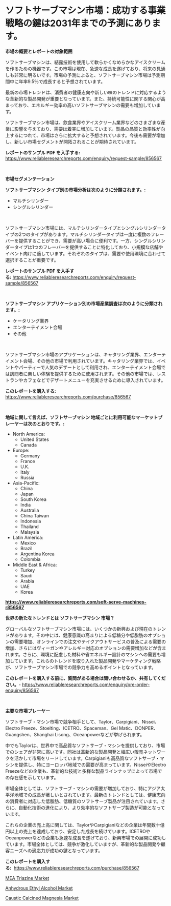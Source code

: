 <p><h1>ソフトサーブマシン市場：成功する事業戦略の鍵は2031年までの予測にあります。</h1></p><p><strong>市場の概要とレポートの対象範囲</strong></p>
<p><p>ソフトサーブマシンは、結露技術を使用して軟らかくなめらかなアイスクリームを作るための機器です。この市場は現在、急速な成長を遂げており、将来の見通しも非常に明るいです。市場の予測によると、ソフトサーブマシン市場は予測期間中に年率9.5％で成長すると予想されています。</p><p>最新の市場トレンドは、消費者の健康志向や新しい味のトレンドに対応するような革新的な製品開発が重要となっています。また、持続可能性に関する関心が高まっており、エネルギー効率の高いソフトサーブマシンの需要も増加しています。</p><p>ソフトサーブマシン市場は、飲食業界やアイスクリーム業界などのさまざまな産業に影響を与えており、需要は着実に増加しています。製品の品質と効率性が向上するにつれて、市場はさらに拡大すると予想されています。今後も需要が増加し、新しい市場セグメントが開拓されることが期待されています。</p></p>
<p><strong>レポートのサンプル PDF を入手する:</strong> <a href="https://www.reliableresearchreports.com/enquiry/request-sample/856567">https://www.reliableresearchreports.com/enquiry/request-sample/856567</a></p>
<p>&nbsp;</p>
<p><strong>市場セグメンテーション</strong></p>
<p><strong>ソフトサーブマシン タイプ別の市場分析は次のように分類されます。:</strong></p>
<p><ul><li>マルチシリンダー</li><li>シングルシリンダー</li></ul></p>
<p>&nbsp;</p>
<p><p>ソフトサーブマシン市場には、マルチシリンダータイプとシングルシリンダータイプの2つのタイプがあります。マルチシリンダータイプは一度に複数のフレーバーを提供することができ、需要が高い場合に便利です。一方、シングルシリンダータイプは1つのフレーバーを提供することに特化しており、小規模な店舗やイベント向けに適しています。それぞれのタイプは、需要や使用環境に合わせて選択することが重要です。</p></p>
<p><strong>レポートのサンプル PDF を入手する:</strong>&nbsp;<a href="https://www.reliableresearchreports.com/enquiry/request-sample/856567">https://www.reliableresearchreports.com/enquiry/request-sample/856567</a></p>
<p>&nbsp;</p>
<p><strong> ソフトサーブマシン アプリケーション別の市場産業調査は次のように分類されます。:</strong></p>
<p><ul><li>ケータリング業界</li><li>エンターテイメント会場</li><li>その他</li></ul></p>
<p>&nbsp;</p>
<p><p>ソフトサーブマシン市場のアプリケーションは、キャタリング業界、エンターテイメント会場、その他の市場で利用されています。キャタリング業界では、イベントやパーティーで人気のデザートとして利用され、エンターテイメント会場では訪問者に楽しい体験を提供するために使用されます。その他の市場では、レストランやカフェなどでデザートメニューを充実させるために導入されています。</p></p>
<p><strong>このレポートを購入する:</strong>&nbsp; <a href="https://www.reliableresearchreports.com/purchase/856567">https://www.reliableresearchreports.com/purchase/856567</a></p>
<p>&nbsp;</p>
<p><strong>地域に関して言えば、ソフトサーブマシン 地域ごとに利用可能なマーケットプレーヤーは次のとおりです。:</strong></p>
<p><ul>
    <li>
        North America:
        <ul>
            <li>United States</li>
            <li>Canada</li>
        </ul>
    </li>
    <li>
        Europe:
        <ul>
            <li>Germany</li>
            <li>France</li>
            <li>U.K.</li>
            <li>Italy</li>
            <li>Russia</li>
        </ul>
    </li>
    <li>
        Asia-Pacific:
        <ul>
            <li>China</li>
            <li>Japan</li>
            <li>South Korea</li>
            <li>India</li>
            <li>Australia</li>
            <li>China Taiwan</li>
            <li>Indonesia</li>
            <li>Thailand</li>
            <li>Malaysia</li>
        </ul>
    </li>
    <li>
        Latin America:
        <ul>
            <li>Mexico</li>
            <li>Brazil</li>
            <li>Argentina Korea</li>
            <li>Colombia</li>
        </ul>
    </li>
    <li>
        Middle East & Africa:
        <ul>
            <li>Turkey</li>
            <li>Saudi</li>
            <li>Arabia</li>
            <li>UAE</li>
            <li>Korea</li>
        </ul>
    </li>
    </ul></p>
<p><strong><a href="https://www.reliableresearchreports.com/soft-serve-machines-r856567">https://www.reliableresearchreports.com/soft-serve-machines-r856567</a></strong>&nbsp;</p>
<p><strong>世界の新たなトレンドとは ソフトサーブマシン 市場？</strong></p>
<p><p>グローバルなソフトサーブマシン市場には、いくつかの新興および現在のトレンドがあります。その中には、健康意識の高まりによる低糖分や低脂肪のオプションの需要増加、オンラインでの注文やテイクアウトサービスの普及による需要の増加、さらにはヴィーガンやアレルギー対応のオプションの需要増加などが含まれます。さらに、環境に配慮した材料や省エネルギー設計のマシンへの需要も増加しています。これらのトレンドを取り入れた製品開発やマーケティング戦略が、ソフトサーブマシン市場での競争力を高めるポイントとなっています。</p></p>
<p><strong>このレポートを購入する前に、質問がある場合は問い合わせるか、共有してください。</strong>- <a href="https://www.reliableresearchreports.com/enquiry/pre-order-enquiry/856567">https://www.reliableresearchreports.com/enquiry/pre-order-enquiry/856567</a></p>
<p>&nbsp;</p>
<p><strong>主要な市場プレーヤー</strong></p>
<p><p>ソフトサーブ・マシン市場で競争相手として、Taylor、Carpigiani、Nissei、Electro Freeze、Stoelting、ICETRO、Spaceman、Gel Matic、DONPER、Guangshen、Shanghai Lisong、Oceanpowerなどが挙げられます。</p><p>中でもTaylorは、世界中で高品質なソフトサーブ・マシンを提供しており、市場でのシェアが非常に高いです。同社は革新的な製品開発と幅広い販売ネットワークを活かして市場をリードしています。Carpigianiも高品質なソフトサーブ・マシンを提供し、特にヨーロッパ地域での需要が高まっています。NisseiやElectro Freezeなどの企業も、革新的な技術と多様な製品ラインナップによって市場での存在感を示しています。</p><p>市場全体としては、ソフトサーブ・マシンの需要が増加しており、特にアジア太平洋地域での成長が著しいとされています。最新のトレンドとしては、健康志向の消費者に対応した低脂肪、低糖質のソフトサーブ製品が注目されています。さらに、自動化技術の進化により、より効率的なソフトサーブ製造が可能となっています。</p><p>これらの企業の売上高に関しては、TaylorやCarpigianiなどの企業は年間数十億円以上の売上を達成しており、安定した成長を続けています。ICETROやOceanpowerなどの企業も急速な成長を遂げており、新興市場での展開に成功しています。市場全体としては、競争が激化していますが、革新的な製品開発や顧客ニーズへの適応力が成功の鍵となっています。</p></p>
<p><strong>このレポートを購入する:</strong>&nbsp;&nbsp;<a href="https://www.reliableresearchreports.com/purchase/856567">https://www.reliableresearchreports.com/purchase/856567</a></p>
<p><p><a href="https://crocus-run-b5a.notion.site/MEA-Triazine-Market-Size-and-Growth-Market-Segmentation-Regional-and-Country-Breakdowns-and-Marke-a2935dba697a466a95584cdbdc34eb1b">MEA Triazine Market</a></p><p><a href="https://adventurous-uranium-ef9.notion.site/Anhydrous-Ethyl-Alcohol-Market-Offer-Valuable-Insights-into-Market-Size-Market-Share-Market-Trends-67c04c45bc0b4f24890ad8f288c960db">Anhydrous Ethyl Alcohol Market</a></p><p><a href="https://metal-farmhouse-e95.notion.site/Caustic-Calcined-Magnesia-Market-Growth-Market-Trends-COVID-19-Impact-and-Forecasts-for-period-fr-6d26027acbbe4f5c80a4a4008e75d82b">Caustic Calcined Magnesia Market</a></p></p>